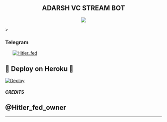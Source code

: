 <h2 align="center">ADARSH VC STREAM BOT</h2>
<p>

<p align="center">
  <img src="https://telegra.ph/file/e969b24b64133152cfd7a.jpg">
</p>
>

<h3>Telegram</h3>
<ul>
    <a href="https://telegram.me/Hitler_fed"><img alt="Hitler_fed" src="https://img.shields.io/badge/Hitler_fed-blue.svg?logo=telegram"></a> <br/>
</ul>

## 👻 Deploy on Heroku 👻

[![Deploy](https://www.herokucdn.com/deploy/button.svg)](https://heroku.com/deploy?template=https://github.com/Adarshtiwari1305/videoxbot)

##### CREDITS
@Hitler_fed_owner
------------------------------------------------
-------------------------------------------------

